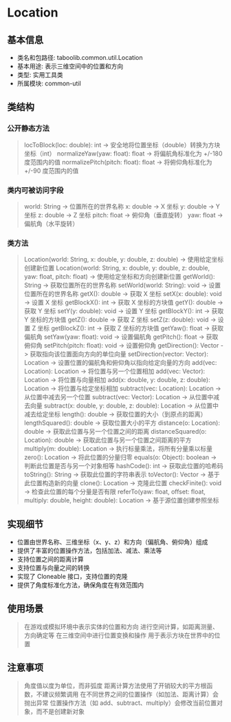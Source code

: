 # Location
## 基本信息
- 类名和包路径: taboolib.common.util.Location
- 基本用途: 表示三维空间中的位置和方向
- 类型: 实用工具类
- 所属模块: common-util

## 类结构
### 公开静态方法
> locToBlock(loc: double): int -> 安全地将位置坐标（double）转换为方块坐标（int）
> normalizeYaw(yaw: float): float -> 将偏航角标准化为 +/-180 度范围内的值
> normalizePitch(pitch: float): float -> 将俯仰角标准化为 +/-90 度范围内的值

### 类内可被访问字段
> world: String -> 位置所在的世界名称
> x: double -> X 坐标
> y: double -> Y 坐标
> z: double -> Z 坐标
> pitch: float -> 俯仰角（垂直旋转）
> yaw: float -> 偏航角（水平旋转）

### 类方法
> Location(world: String, x: double, y: double, z: double) -> 使用给定坐标创建新位置
> Location(world: String, x: double, y: double, z: double, yaw: float, pitch: float) -> 使用给定坐标和方向创建新位置
> getWorld(): String -> 获取位置所在的世界名称
> setWorld(world: String): void -> 设置位置所在的世界名称
> getX(): double -> 获取 X 坐标
> setX(x: double): void -> 设置 X 坐标
> getBlockX(): int -> 获取 X 坐标的方块值
> getY(): double -> 获取 Y 坐标
> setY(y: double): void -> 设置 Y 坐标
> getBlockY(): int -> 获取 Y 坐标的方块值
> getZ(): double -> 获取 Z 坐标
> setZ(z: double): void -> 设置 Z 坐标
> getBlockZ(): int -> 获取 Z 坐标的方块值
> getYaw(): float -> 获取偏航角
> setYaw(yaw: float): void -> 设置偏航角
> getPitch(): float -> 获取俯仰角
> setPitch(pitch: float): void -> 设置俯仰角
> getDirection(): Vector -> 获取指向该位置面向方向的单位向量
> setDirection(vector: Vector): Location -> 设置位置的偏航角和俯仰角以指向给定向量的方向
> add(vec: Location): Location -> 将位置与另一个位置相加
> add(vec: Vector): Location -> 将位置与向量相加
> add(x: double, y: double, z: double): Location -> 将位置与给定坐标相加
> subtract(vec: Location): Location -> 从位置中减去另一个位置
> subtract(vec: Vector): Location -> 从位置中减去向量
> subtract(x: double, y: double, z: double): Location -> 从位置中减去给定坐标
> length(): double -> 获取位置的大小（到原点的距离）
> lengthSquared(): double -> 获取位置大小的平方
> distance(o: Location): double -> 获取此位置与另一个位置之间的距离
> distanceSquared(o: Location): double -> 获取此位置与另一个位置之间距离的平方
> multiply(m: double): Location -> 执行标量乘法，将所有分量乘以标量
> zero(): Location -> 将此位置的分量归零
> equals(o: Object): boolean -> 判断此位置是否与另一个对象相等
> hashCode(): int -> 获取此位置的哈希码
> toString(): String -> 获取此位置的字符串表示
> toVector(): Vector -> 基于此位置构造新的向量
> clone(): Location -> 克隆此位置
> checkFinite(): void -> 检查此位置的每个分量是否有限
> referTo(yaw: float, offset: float, multiply: double, height: double): Location -> 基于源位置创建参照坐标

## 实现细节
- 位置由世界名称、三维坐标（x、y、z）和方向（偏航角、俯仰角）组成
- 提供了丰富的位置操作方法，包括加法、减法、乘法等
- 支持位置之间的距离计算
- 支持位置与向量之间的转换
- 实现了 Cloneable 接口，支持位置的克隆
- 提供了角度标准化方法，确保角度在有效范围内

## 使用场景
> 在游戏或模拟环境中表示实体的位置和方向
> 进行空间计算，如距离测量、方向确定等
> 在三维空间中进行位置变换和操作
> 用于表示方块在世界中的位置

## 注意事项
> 角度值以度为单位，而非弧度
> 距离计算方法使用了开销较大的平方根函数，不建议频繁调用
> 在不同世界之间的位置操作（如加法、距离计算）会抛出异常
> 位置操作方法（如 add、subtract、multiply）会修改当前位置对象，而不是创建新对象
